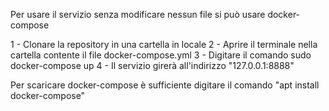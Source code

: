 Per usare il servizio senza modificare nessun file si può usare docker-compose

1 - Clonare la repository in una cartella in locale
2 - Aprire il terminale nella cartella contente il file docker-compose.yml
3 - Digitare il comando 
              sudo docker-compose up
4 - Il servizio girerà all'indirizzo "127.0.0.1:8888"

Per scaricare docker-compose è sufficiente digitare il comando "apt install docker-compose"
